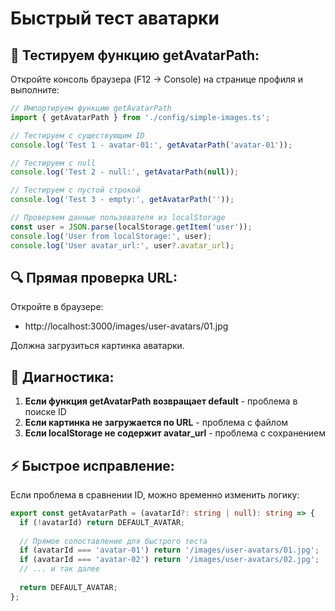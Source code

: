 # Быстрый тест аватарки

## 🧪 Тестируем функцию getAvatarPath:

Откройте консоль браузера (F12 → Console) на странице профиля и выполните:

```javascript
// Импортируем функцию getAvatarPath
import { getAvatarPath } from './config/simple-images.ts';

// Тестируем с существующим ID
console.log('Test 1 - avatar-01:', getAvatarPath('avatar-01'));

// Тестируем с null
console.log('Test 2 - null:', getAvatarPath(null));

// Тестируем с пустой строкой
console.log('Test 3 - empty:', getAvatarPath(''));

// Проверяем данные пользователя из localStorage
const user = JSON.parse(localStorage.getItem('user'));
console.log('User from localStorage:', user);
console.log('User avatar_url:', user?.avatar_url);
```

## 🔍 Прямая проверка URL:

Откройте в браузере:
- http://localhost:3000/images/user-avatars/01.jpg

Должна загрузиться картинка аватарки.

## 🐛 Диагностика:

1. **Если функция getAvatarPath возвращает default** - проблема в поиске ID
2. **Если картинка не загружается по URL** - проблема с файлом
3. **Если localStorage не содержит avatar_url** - проблема с сохранением

## ⚡ Быстрое исправление:

Если проблема в сравнении ID, можно временно изменить логику:

```typescript
export const getAvatarPath = (avatarId?: string | null): string => {
  if (!avatarId) return DEFAULT_AVATAR;
  
  // Прямое сопоставление для быстрого теста
  if (avatarId === 'avatar-01') return '/images/user-avatars/01.jpg';
  if (avatarId === 'avatar-02') return '/images/user-avatars/02.jpg';
  // ... и так далее
  
  return DEFAULT_AVATAR;
};
```